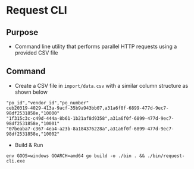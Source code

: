# Request CLI

## Purpose

- Command line utility that performs parallel HTTP requests using a provided CSV file

## Command

- Create a CSV file in `import/data.csv` with a similar column structure as shown below

```csv
"po_id","vendor_id","po_number"
ceb20319-4029-413a-9acf-35b9a943bb07,a31a6f0f-6899-477d-9ec7-98df2531858e,"10000"
"1f315c3c-c49d-444a-8b61-1b21af8d9358",a31a6f0f-6899-477d-9ec7-98df2531858e,"10001"
"07beaba7-c367-4ea4-a23b-8a184376228a",a31a6f0f-6899-477d-9ec7-98df2531858e,"10002"
```  

- Build & Run

```shell
env GOOS=windows GOARCH=amd64 go build -o ./bin . && ./bin/request-cli.exe 
```
